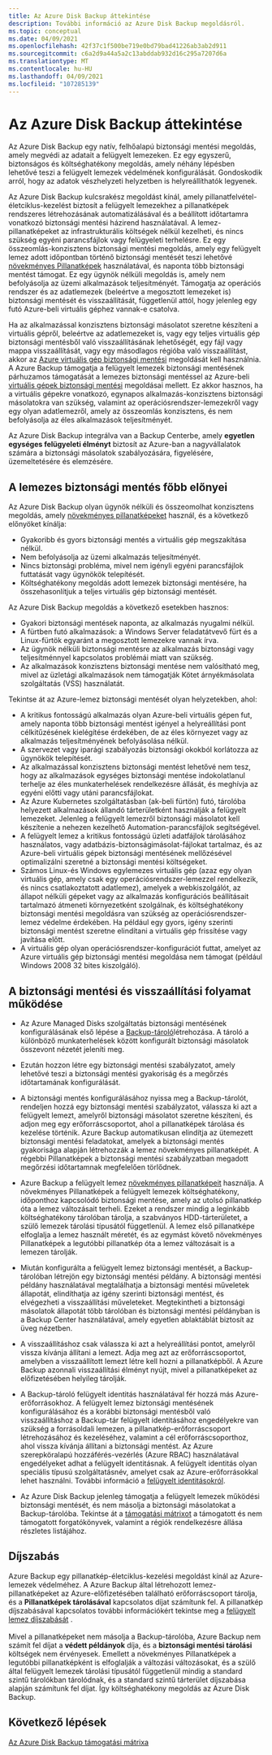 ```yaml
---
title: Az Azure Disk Backup áttekintése
description: További információ az Azure Disk Backup megoldásról.
ms.topic: conceptual
ms.date: 04/09/2021
ms.openlocfilehash: 42f37c1f500be719e0bd79bad41226ab3ab2d911
ms.sourcegitcommit: c6a2d9a44a5a2c13abddab932d16c295a7207d6a
ms.translationtype: MT
ms.contentlocale: hu-HU
ms.lasthandoff: 04/09/2021
ms.locfileid: "107285139"
---
```

# <a name="overview-of-azure-disk-backup"></a>Az Azure Disk Backup áttekintése

Az Azure Disk Backup egy natív, felhőalapú biztonsági mentési megoldás, amely megvédi az adatait a felügyelt lemezeken. Ez egy egyszerű, biztonságos és költséghatékony megoldás, amely néhány lépésben lehetővé teszi a felügyelt lemezek védelmének konfigurálását. Gondoskodik arról, hogy az adatok vészhelyzeti helyzetben is helyreállíthatók legyenek.

Az Azure Disk Backup kulcsrakész megoldást kínál, amely pillanatfelvétel-életciklus-kezelést biztosít a felügyelt lemezekhez a pillanatképek rendszeres létrehozásának automatizálásával és a beállított időtartamra vonatkozó biztonsági mentési házirend használatával. A lemez-pillanatképeket az infrastrukturális költségek nélkül kezelheti, és nincs szükség egyéni parancsfájlok vagy felügyeleti terhelésre. Ez egy összeomlás-konzisztens biztonsági mentési megoldás, amely egy felügyelt lemez adott időpontban történő biztonsági mentését teszi lehetővé [növekményes Pillanatképek](../virtual-machines/disks-incremental-snapshots.md) használatával, és naponta több biztonsági mentést támogat. Ez egy ügynök nélküli megoldás is, amely nem befolyásolja az üzemi alkalmazások teljesítményét. Támogatja az operációs rendszer és az adatlemezek (beleértve a megosztott lemezeket is) biztonsági mentését és visszaállítását, függetlenül attól, hogy jelenleg egy futó Azure-beli virtuális géphez vannak-e csatolva.

Ha az alkalmazással konzisztens biztonsági másolatot szeretne készíteni a virtuális gépről, beleértve az adatlemezeket is, vagy egy teljes virtuális gép biztonsági mentésből való visszaállításának lehetőségét, egy fájl vagy mappa visszaállítását, vagy egy másodlagos régióba való visszaállítást, akkor az [Azure virtuális gép biztonsági mentési](backup-azure-vms-introduction.md) megoldását kell használnia. A Azure Backup támogatja a felügyelt lemezek biztonsági mentésének párhuzamos támogatását a lemezes biztonsági mentéssel az Azure-beli [virtuális gépek biztonsági mentési](./backup-azure-vms-introduction.md) megoldásai mellett. Ez akkor hasznos, ha a virtuális gépekre vonatkozó, egynapos alkalmazás-konzisztens biztonsági másolatokra van szükség, valamint az operációsrendszer-lemezekről vagy egy olyan adatlemezről, amely az összeomlás konzisztens, és nem befolyásolja az éles alkalmazások teljesítményét.

Az Azure Disk Backup integrálva van a Backup Centerbe, amely **egyetlen egységes felügyeleti élményt** biztosít az Azure-ban a nagyvállalatok számára a biztonsági másolatok szabályozására, figyelésére, üzemeltetésére és elemzésére.

## <a name="key-benefits-of-disk-backup"></a>A lemezes biztonsági mentés főbb előnyei

Az Azure Disk Backup olyan ügynök nélküli és összeomolhat konzisztens megoldás, amely [növekményes pillanatképeket](../virtual-machines/disks-incremental-snapshots.md) használ, és a következő előnyöket kínálja:

- Gyakoribb és gyors biztonsági mentés a virtuális gép megszakítása nélkül.
- Nem befolyásolja az üzemi alkalmazás teljesítményét.
- Nincs biztonsági probléma, mivel nem igényli egyéni parancsfájlok futtatását vagy ügynökök telepítését.
- Költséghatékony megoldás adott lemezek biztonsági mentésére, ha összehasonlítjuk a teljes virtuális gép biztonsági mentését.

Az Azure Disk Backup megoldás a következő esetekben hasznos:

- Gyakori biztonsági mentések naponta, az alkalmazás nyugalmi nélkül.
- A fürtben futó alkalmazások: a Windows Server feladatátvevő fürt és a Linux-fürtök egyaránt a megosztott lemezekre vannak írva.
- Az ügynök nélküli biztonsági mentésre az alkalmazás biztonsági vagy teljesítménnyel kapcsolatos problémái miatt van szükség.
- Az alkalmazások konzisztens biztonsági mentése nem valósítható meg, mivel az üzletági alkalmazások nem támogatják Kötet árnyékmásolata szolgáltatás (VSS) használatát.

Tekintse át az Azure-lemez biztonsági mentését olyan helyzetekben, ahol:

- A kritikus fontosságú alkalmazás olyan Azure-beli virtuális gépen fut, amely naponta több biztonsági mentést igényel a helyreállítási pont célkitűzésének kielégítése érdekében, de az éles környezet vagy az alkalmazás teljesítményének befolyásolása nélkül.
- A szervezet vagy iparági szabályozás biztonsági okokból korlátozza az ügynökök telepítését.
- Az alkalmazással konzisztens biztonsági mentést lehetővé nem tesz, hogy az alkalmazások egységes biztonsági mentése indokolatlanul terhelje az éles munkaterhelések rendelkezésre állását, és meghívja az egyéni előtti vagy utáni parancsfájlokat.
- Az Azure Kubernetes szolgáltatásban (ak-beli fürtön) futó, tárolóba helyezett alkalmazások állandó tárterületként használják a felügyelt lemezeket. Jelenleg a felügyelt lemezről biztonsági másolatot kell készítenie a nehezen kezelhető Automation-parancsfájlok segítségével.
- A felügyelt lemez a kritikus fontosságú üzleti adatfájlok tárolásához használatos, vagy adatbázis-biztonságimásolat-fájlokat tartalmaz, és az Azure-beli virtuális gépek biztonsági mentésének mellőzésével optimalizálni szeretné a biztonsági mentési költségeket.
- Számos Linux-és Windows egylemezes virtuális gép (azaz egy olyan virtuális gép, amely csak egy operációsrendszer-lemezzel rendelkezik, és nincs csatlakoztatott adatlemez), amelyek a webkiszolgálót, az állapot nélküli gépeket vagy az alkalmazás konfigurációs beállításait tartalmazó átmeneti környezetként szolgálnak, és költséghatékony biztonsági mentési megoldásra van szükség az operációsrendszer-lemez védelme érdekében. Ha például egy gyors, igény szerinti biztonsági mentést szeretne elindítani a virtuális gép frissítése vagy javítása előtt.
- A virtuális gép olyan operációsrendszer-konfigurációt futtat, amelyet az Azure virtuális gép biztonsági mentési megoldása nem támogat (például Windows 2008 32 bites kiszolgáló).

## <a name="how-the-backup-and-restore-process-works"></a>A biztonsági mentési és visszaállítási folyamat működése

- Az Azure Managed Disks szolgáltatás biztonsági mentésének konfigurálásának első lépése a [Backup-tároló](backup-vault-overview.md)létrehozása. A tároló a különböző munkaterhelések között konfigurált biztonsági másolatok összevont nézetét jeleníti meg.

- Ezután hozzon létre egy biztonsági mentési szabályzatot, amely lehetővé teszi a biztonsági mentési gyakoriság és a megőrzés időtartamának konfigurálását.

- A biztonsági mentés konfigurálásához nyissa meg a Backup-tárolót, rendeljen hozzá egy biztonsági mentési szabályzatot, válassza ki azt a felügyelt lemezt, amelyről biztonsági másolatot szeretne készíteni, és adjon meg egy erőforráscsoportot, ahol a pillanatképek tárolása és kezelése történik. Azure Backup automatikusan elindítja az ütemezett biztonsági mentési feladatokat, amelyek a biztonsági mentés gyakorisága alapján létrehozzák a lemez növekményes pillanatképét. A régebbi Pillanatképek a biztonsági mentési szabályzatban megadott megőrzési időtartamnak megfelelően törlődnek.

- Azure Backup a felügyelt lemez [növekményes pillanatképeit](../virtual-machines/disks-incremental-snapshots.md#restrictions) használja. A növekményes Pillanatképek a felügyelt lemezek költséghatékony, időponthoz kapcsolódó biztonsági mentése, amely az utolsó pillanatkép óta a lemez változásait terheli. Ezeket a rendszer mindig a leginkább költséghatékony tárolóban tárolja, a szabványos HDD-tárterületet, a szülő lemezek tárolási típusától függetlenül. A lemez első pillanatképe elfoglalja a lemez használt méretét, és az egymást követő növekményes Pillanatképek a legutóbbi pillanatkép óta a lemez változásait is a lemezen tárolják.

- Miután konfigurálta a felügyelt lemez biztonsági mentését, a Backup-tárolóban létrejön egy biztonsági mentési példány. A biztonsági mentési példány használatával megtalálhatja a biztonsági mentési műveletek állapotát, elindíthatja az igény szerinti biztonsági mentést, és elvégezheti a visszaállítási műveleteket. Megtekintheti a biztonsági másolatok állapotát több tárolóban és biztonsági mentési példányban is a Backup Center használatával, amely egyetlen ablaktáblát biztosít az üveg nézetben.

- A visszaállításhoz csak válassza ki azt a helyreállítási pontot, amelyről vissza kívánja állítani a lemezt. Adja meg azt az erőforráscsoportot, amelyben a visszaállított lemezt létre kell hozni a pillanatképből. A Azure Backup azonnali visszaállítási élményt nyújt, mivel a pillanatképeket az előfizetésében helyileg tárolják.

- A Backup-tároló felügyelt identitás használatával fér hozzá más Azure-erőforrásokhoz. A felügyelt lemez biztonsági mentésének konfigurálásához és a korábbi biztonsági mentésből való visszaállításhoz a Backup-tár felügyelt identitásához engedélyekre van szükség a forrásoldali lemezen, a pillanatkép-erőforráscsoport létrehozásához és kezeléséhez, valamint a cél erőforráscsoporthoz, ahol vissza kívánja állítani a biztonsági mentést. Az Azure szerepköralapú hozzáférés-vezérlés (Azure RBAC) használatával engedélyeket adhat a felügyelt identitásnak. A felügyelt identitás olyan speciális típusú szolgáltatásnév, amelyet csak az Azure-erőforrásokkal lehet használni. További információ a [felügyelt identitásokról](../active-directory/managed-identities-azure-resources/overview.md).

- Az Azure Disk Backup jelenleg támogatja a felügyelt lemezek működési biztonsági mentését, és nem másolja a biztonsági másolatokat a Backup-tárolóba. Tekintse át a [támogatási mátrixot](disk-backup-support-matrix.md) a támogatott és nem támogatott forgatókönyvek, valamint a régiók rendelkezésre állása részletes listájához.

## <a name="pricing"></a>Díjszabás

Azure Backup egy pillanatkép-életciklus-kezelési megoldást kínál az Azure-lemezek védelméhez. A Azure Backup által létrehozott lemez-pillanatképeket az Azure-előfizetésében található erőforráscsoport tárolja, és a **Pillanatképek tárolásával** kapcsolatos díjat számítunk fel. A pillanatkép díjszabásával kapcsolatos további információkért tekintse meg a [felügyelt lemez díjszabását](https://azure.microsoft.com/pricing/details/managed-disks/) .<br></br>Mivel a pillanatképeket nem másolja a Backup-tárolóba, Azure Backup nem számít fel díjat a **védett példányok** díja, és a **biztonsági mentési tárolási** költségek nem érvényesek. Emellett a növekményes Pillanatképek a legutóbbi pillanatképként is elfoglalják a változási változásokat, és a szülő által felügyelt lemezek tárolási típusától függetlenül mindig a standard szintű tárolókban tárolódnak, és a standard szintű tárterület díjszabása alapján számítunk fel díjat. Így költséghatékony megoldás az Azure Disk Backup.

## <a name="next-steps"></a>Következő lépések

[Az Azure Disk Backup támogatási mátrixa](disk-backup-support-matrix.md)

